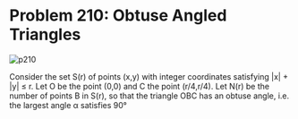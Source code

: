 # Problem 210: Obtuse Angled Triangles

![p210](img/210.gif)

Consider the set S(r) of points (x,y) with integer coordinates
satisfying |x| + |y| ≤ r. Let O be the point (0,0) and C the point
(r/4,r/4). Let N(r) be the number of points B in S(r), so that the
triangle OBC has an obtuse angle, i.e. the largest angle α satisfies 90°